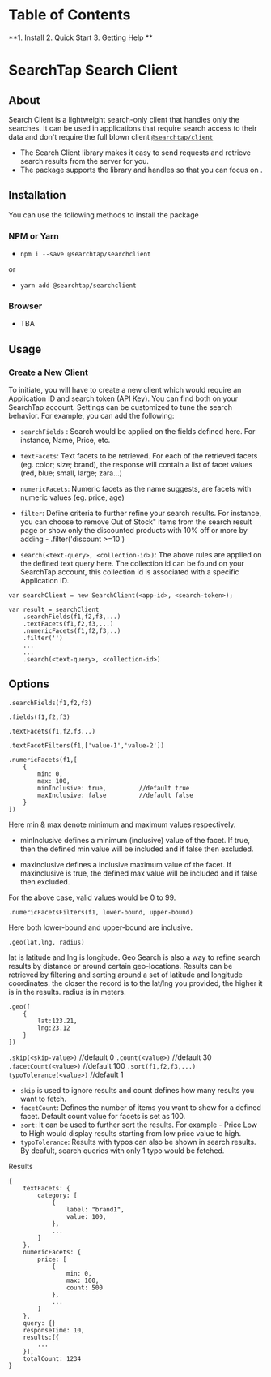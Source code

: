 # Table of Contents

**1. Install
2. Quick Start
3. Getting Help **

# SearchTap Search Client

## About

Search Client is a lightweight search-only client that handles only the searches. It can be used in applications that require search access to their data and don't require the full blown client [`@searchtap/client`]()

- The Search Client library makes it easy to send requests and retrieve search results from the server for you.
- The package supports the library and handles     so that you can focus on .

## Installation

You can use the following methods to install the package

### NPM or Yarn

- `npm i --save @searchtap/searchclient`

or

- `yarn add @searchtap/searchclient`


### Browser 

- TBA

## Usage 

### Create a New Client

To initiate, you will have to create a new client which would require an Application ID and search token (API Key). You can find both on your SearchTap account. Settings can be customized to tune the search behavior. For example, you can add the following:

- `searchFields` : Search would be applied on the fields defined here. For instance, Name, Price, etc. 

- `textFacets`: Text facets to be retrieved. For each of the retrieved facets (eg. color; size; brand), the response will contain a list of facet values (red, blue; small, large; zara…)

- `numericFacets`: Numeric facets as the name suggests, are facets with numeric values (eg. price, age)

- `filter`: Define criteria to further refine your search results. For instance, you can choose to remove Out of Stock" items from the search result page or show only the discounted products with 10% off or more by adding - .filter('discount >=10')

- `search(<text-query>, <collection-id>)`: The above rules are applied on the defined text query here. The collection id can be found on your SearchTap account, this collection id is associated with a specific Application ID.

```
var searchClient = new SearchClient(<app-id>, <search-token>);

var result = searchClient
    .searchFields(f1,f2,f3,...)
    .textFacets(f1,f2,f3,...)
    .numericFacets(f1,f2,f3,..)
    .filter('')
    ...
    ...
    .search(<text-query>, <collection-id>)

```

## Options

`.searchFields(f1,f2,f3)` 

`.fields(f1,f2,f3)` 

`.textFacets(f1,f2,f3...)`

`.textFacetFilters(f1,['value-1','value-2'])`

```
.numericFacets(f1,[
    {
        min: 0,
        max: 100,
        minInclusive: true,         //default true
        maxInclusive: false         //default false
    }
])

```
Here min & max denote minimum and maximum values respectively. 

- minInclusive defines a minimum (inclusive) value of the facet. If true, then the defined min value will be included and if false then excluded.

- maxInclusive defines a inclusive maximum value of the facet. If maxinclusive is true, the defined max value will be included and if false then excluded.

For the above case, valid values would be 0 to 99.

`.numericFacetsFilters(f1, lower-bound, upper-bound)` 

Here both lower-bound and upper-bound are inclusive. 

`.geo(lat,lng, radius)`

lat is latitude and lng is longitude. Geo Search is also a way to refine search results by distance or around certain geo-locations. Results can be retrieved by filtering and sorting around a set of latitude and longitude coordinates. the closer the record is to the lat/lng you provided, the higher it is in the results. radius is in meters.

```
.geo([
    {
        lat:123.21, 
        lng:23.12
    }
])

```
`.skip(<skip-value>)`       //default 0
`.count(<value>)`           //default 30
`.facetCount(<value>)`      //default 100
`.sort(f1,f2,f3,...)`
`typoTolerance(<value>)`    //default 1

- `skip` is used to ignore results and count defines how many results you want to fetch. 
- `facetCount`: Defines the number of items you want to show for a defined facet. Default count value for facets is set as 100.
- `sort`: It can be used to further sort the results. For example - Price Low to High would display results starting from low price value to high.
- `typoTolerance`: Results with typos can also be shown in search results. By deafult, search queries with only 1 typo would be fetched.

Results

```
{
    textFacets: {
        category: [
            {
                label: "brand1",
                value: 100,
            },
            ...
        ]
    },
    numericFacets: {
        price: [
            {
                min: 0,
                max: 100,
                count: 500
            },
            ...
        ]
    },
    query: {}
    responseTime: 10,       
    results:[{
        ...
    }],
    totalCount: 1234
}





```

